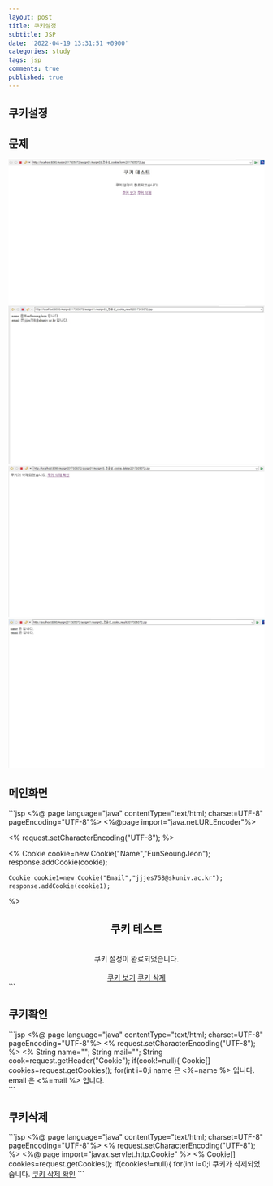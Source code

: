 ```yaml
---
layout: post
title: 쿠키설정
subtitle: JSP
date: '2022-04-19 13:31:51 +0900'
categories: study
tags: jsp
comments: true
published: true
---
```

## 쿠키설정
<h2>문제</h2>
<img src="/assets/img/0419jsp4_1.jpg" title="0419jsp4_1" alt="0419jsp4_1"/><br>
<img src="/assets/img/0419jsp4_2.jpg" title="0419jsp4_2" alt="0419jsp4_2"/><br>
<img src="/assets/img/0419jsp4_3.jpg" title="0419jsp4_3" alt="0419jsp4_3"/><br>
<img src="/assets/img/0419jsp4_4.jpg" title="0419jsp4_4" alt="0419jsp4_4"/><br>
<h2>메인화면</h2>
```jsp
<%@ page language="java" contentType="text/html; charset=UTF-8"
    pageEncoding="UTF-8"%>
<%@page import="java.net.URLEncoder"%>

<% request.setCharacterEncoding("UTF-8"); %>
<!DOCTYPE html>
<html>
<head>
<meta charset="UTF-8">
<% 
	Cookie cookie=new Cookie("Name","EunSeoungJeon");
	response.addCookie(cookie);

	Cookie cookie1=new Cookie("Email","jjjes758@skuniv.ac.kr");
	response.addCookie(cookie1);
%>

<title>Cookie Test-Set Cookie</title>
</head>
<body>
<div align="center">
	<h2>쿠키 테스트</h2>
	<br>
	쿠키 설정이 완료되었습니다.
	<br><br>
	<a href="Assign03_전은성_cookie_result(2017305072).jsp">쿠키 보기</a>
	<a href="Assign03_전은성_cookie_delete(2017305072).jsp">쿠키 삭제</a>
</div>
</body>
</html>
```
<h2>쿠키확인</h2>
```jsp
<%@ page language="java" contentType="text/html; charset=UTF-8"
    pageEncoding="UTF-8"%>
<% request.setCharacterEncoding("UTF-8"); %>
<!DOCTYPE html>
<html>
<head>
<meta charset="UTF-8">
<title>Cookie Test-Get Cookie</title>
</head>
<body>
	<%
		String name="";
		String mail="";
		String cook=request.getHeader("Cookie");
		if(cook!=null){
			Cookie[] cookies=request.getCookies();
			for(int i=0;i<cookies.length;i++){
				if(cookies[i].getName().equals("Name")){
					name=cookies[i].getValue();
				}else if(cookies[i].getName().equals("Email")){
					mail=cookies[i].getValue();
				}
			}
		}
	%>
name 은 <%=name %> 입니다.<br>
email 은 <%=mail %> 입니다.<br>
</body>
</html>
```

<h2>쿠키삭제</h2>
```jsp
<%@ page language="java" contentType="text/html; charset=UTF-8"
    pageEncoding="UTF-8"%>
<% request.setCharacterEncoding("UTF-8"); %>
<%@ page import="javax.servlet.http.Cookie" %>
<!DOCTYPE html>
<html>
<head>
<meta charset="UTF-8">
<title>Cookie Test-Delete Cookie</title>
</head>
<body>
<%
	Cookie[] cookies=request.getCookies();
	if(cookies!=null){
		for(int i=0;i<cookies.length;i++){
			cookies[i].setMaxAge(0);
			response.addCookie(cookies[i]);
		}
	}
%>
쿠키가 삭제되었습니다. <a href="Assign03_전은성_cookie_result(2017305072).jsp">쿠키 삭제 확인</a>
</body>
</html>
```